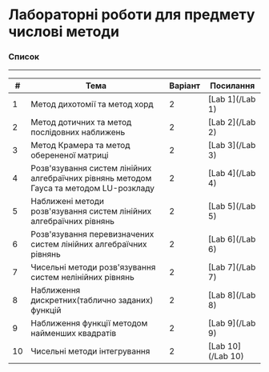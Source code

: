 # Лабораторні роботи для предмету числові методи
### Список
----------------------------------
| # | Тема | Варіант | Посилання |
|---|------|---------|------------|
| 1 | Метод дихотомії та метод хорд| 2 | [Lab 1](/Lab 1) |
| 2 | Метод дотичних та метод послідовних наближень| 2 | [Lab 2](/Lab 2) |
| 3 | Метод Крамера та метод оберененої матриці| 2 | [Lab 3](/Lab 3) |
| 4 | Розв'язування систем лінійних алгебраїчних рівнянь методом Гауса та методом LU-розкладу| 2 | [Lab 4](/Lab 4) |
| 5 | Наближені методи розв'язування систем лінійних алгебраїчних рівнянь| 2 | [Lab 5](/Lab 5) |
| 6 | Розв'язування перевизначених систем лінійних алгебраїчних рівнянь| 2 | [Lab 6](/Lab 6) |
| 7 | Чисельні методи розв'язування систем нелінійних рівнянь| 2 | [Lab 7](/Lab 7) |
| 8 | Наближення дискретних(таблично заданих) функцій | 2 | [Lab 8](/Lab 8) |
| 9 | Наближення функції методом найменших квадратів | 2 | [Lab 9](/Lab 9) |
| 10 | Чисельні методи інтегрування | 2 | [Lab 10](/Lab 10) |

